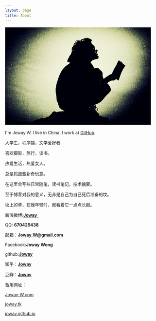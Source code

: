 ```yaml
---
layout: page
title: About
---
```


<img src="/public/current_picture.jpg" alt="color photo ftl" width="480" height="320" />

<p>I'm Joway.W. I live in China. I work at <a href="https://github.com">GitHub</a>.  

大学生，程序猿，文学爱好者

喜欢摄影，旅行，读书。

热爱生活，热爱女人。

总是捣鼓些新奇玩意。

在这里会写些日常随笔，读书笔记，技术摘要。

至于博客对我的意义，无非是自己为自己死后准备的坟。

坟上的草，在我年轻时，就看着它一点点长起。

新浪微博:[**Joway_**](http://weibo.com/670425438?from=profile&wvr=5&loc=infdomain)

QQ: **670425438**

邮箱：**Joway.W@gmail.com**

Facebook:**Joway Wong**

github:[**Joway**](http://github.com/joway)

知乎：[**Joway**](http://www.zhihu.com/people/Joway)

豆瓣：[**Joway**](http://www.douban.com/people/54019708/)

备用网址：

[Joway-W.com](Joway-W.com)

[joway.tk](joway.tk)

[joway.github.io](joway.github.io)
